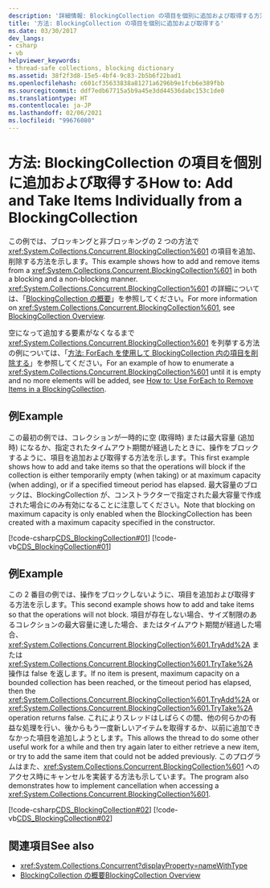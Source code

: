 ```yaml
---
description: '詳細情報: BlockingCollection の項目を個別に追加および取得する方法'
title: '方法: BlockingCollection の項目を個別に追加および取得する'
ms.date: 03/30/2017
dev_langs:
- csharp
- vb
helpviewer_keywords:
- thread-safe collections, blocking dictionary
ms.assetid: 38f2f3d8-15e5-4bf4-9c83-2b5b6f22bad1
ms.openlocfilehash: c601cf35633838a81271a6296b9e1fcb6e389fbb
ms.sourcegitcommit: ddf7edb67715a5b9a45e3dd44536dabc153c1de0
ms.translationtype: HT
ms.contentlocale: ja-JP
ms.lasthandoff: 02/06/2021
ms.locfileid: "99676080"
---
```

# <a name="how-to-add-and-take-items-individually-from-a-blockingcollection"></a><span data-ttu-id="4ea6b-103">方法: BlockingCollection の項目を個別に追加および取得する</span><span class="sxs-lookup"><span data-stu-id="4ea6b-103">How to: Add and Take Items Individually from a BlockingCollection</span></span>

<span data-ttu-id="4ea6b-104">この例では、ブロッキングと非ブロッキングの 2 つの方法で <xref:System.Collections.Concurrent.BlockingCollection%601> の項目を追加、削除する方法を示します。</span><span class="sxs-lookup"><span data-stu-id="4ea6b-104">This example shows how to add and remove items from a <xref:System.Collections.Concurrent.BlockingCollection%601> in both a blocking and a non-blocking manner.</span></span> <span data-ttu-id="4ea6b-105"><xref:System.Collections.Concurrent.BlockingCollection%601> の詳細については、「[BlockingCollection の概要](blockingcollection-overview.md)」を参照してください。</span><span class="sxs-lookup"><span data-stu-id="4ea6b-105">For more information on <xref:System.Collections.Concurrent.BlockingCollection%601>, see [BlockingCollection Overview](blockingcollection-overview.md).</span></span>  
  
 <span data-ttu-id="4ea6b-106">空になって追加する要素がなくなるまで <xref:System.Collections.Concurrent.BlockingCollection%601> を列挙する方法の例については、「[方法: ForEach を使用して BlockingCollection 内の項目を削除する](how-to-use-foreach-to-remove.md)」を参照してください。</span><span class="sxs-lookup"><span data-stu-id="4ea6b-106">For an example of how to enumerate a <xref:System.Collections.Concurrent.BlockingCollection%601> until it is empty and no more elements will be added, see [How to: Use ForEach to Remove Items in a BlockingCollection](how-to-use-foreach-to-remove.md).</span></span>
  
## <a name="example"></a><span data-ttu-id="4ea6b-107">例</span><span class="sxs-lookup"><span data-stu-id="4ea6b-107">Example</span></span>  

 <span data-ttu-id="4ea6b-108">この最初の例では、コレクションが一時的に空 (取得時) または最大容量 (追加時) になるか、指定されたタイムアウト期間が経過したときに、操作をブロックするように、項目を追加および取得する方法を示します。</span><span class="sxs-lookup"><span data-stu-id="4ea6b-108">This first example shows how to add and take items so that the operations will block if the collection is either temporarily empty (when taking) or at maximum capacity (when adding), or if a specified timeout period has elapsed.</span></span> <span data-ttu-id="4ea6b-109">最大容量のブロックは、BlockingCollection が、コンストラクターで指定された最大容量で作成された場合にのみ有効になることに注意してください。</span><span class="sxs-lookup"><span data-stu-id="4ea6b-109">Note that blocking on maximum capacity is only enabled when the BlockingCollection has been created with a maximum capacity specified in the constructor.</span></span>  
  
 [!code-csharp[CDS_BlockingCollection#01](../../../../samples/snippets/csharp/VS_Snippets_Misc/cds_blockingcollection/cs/example01.cs#01)]
 [!code-vb[CDS_BlockingCollection#01](../../../../samples/snippets/visualbasic/VS_Snippets_Misc/cds_blockingcollection/vb/simpleblocking.vb#01)]  
  
## <a name="example"></a><span data-ttu-id="4ea6b-110">例</span><span class="sxs-lookup"><span data-stu-id="4ea6b-110">Example</span></span>  

 <span data-ttu-id="4ea6b-111">この 2 番目の例では、操作をブロックしないように、項目を追加および取得する方法を示します。</span><span class="sxs-lookup"><span data-stu-id="4ea6b-111">This second example shows how to add and take items so that the operations will not block.</span></span> <span data-ttu-id="4ea6b-112">項目が存在しない場合、サイズ制限のあるコレクションの最大容量に達した場合、またはタイムアウト期間が経過した場合、<xref:System.Collections.Concurrent.BlockingCollection%601.TryAdd%2A> または <xref:System.Collections.Concurrent.BlockingCollection%601.TryTake%2A> 操作は false を返します。</span><span class="sxs-lookup"><span data-stu-id="4ea6b-112">If no item is present, maximum capacity on a bounded collection has been reached, or the timeout period has elapsed, then the <xref:System.Collections.Concurrent.BlockingCollection%601.TryAdd%2A> or <xref:System.Collections.Concurrent.BlockingCollection%601.TryTake%2A> operation returns false.</span></span> <span data-ttu-id="4ea6b-113">これによりスレッドはしばらくの間、他の何らかの有益な処理を行い、後からもう一度新しいアイテムを取得するか、以前に追加できなかった項目を追加しようとします。</span><span class="sxs-lookup"><span data-stu-id="4ea6b-113">This allows the thread to do some other useful work for a while and then try again later to either retrieve a new item, or try to add the same item that could not be added previously.</span></span> <span data-ttu-id="4ea6b-114">このプログラムはまた、<xref:System.Collections.Concurrent.BlockingCollection%601> へのアクセス時にキャンセルを実装する方法も示しています。</span><span class="sxs-lookup"><span data-stu-id="4ea6b-114">The program also demonstrates how to implement cancellation when accessing a <xref:System.Collections.Concurrent.BlockingCollection%601>.</span></span>  
  
 [!code-csharp[CDS_BlockingCollection#02](../../../../samples/snippets/csharp/VS_Snippets_Misc/cds_blockingcollection/cs/example02.cs#02)]
 [!code-vb[CDS_BlockingCollection#02](../../../../samples/snippets/visualbasic/VS_Snippets_Misc/cds_blockingcollection/vb/nonblockingbc.vb#02)]  
  
## <a name="see-also"></a><span data-ttu-id="4ea6b-115">関連項目</span><span class="sxs-lookup"><span data-stu-id="4ea6b-115">See also</span></span>

- <xref:System.Collections.Concurrent?displayProperty=nameWithType>
- [<span data-ttu-id="4ea6b-116">BlockingCollection の概要</span><span class="sxs-lookup"><span data-stu-id="4ea6b-116">BlockingCollection Overview</span></span>](blockingcollection-overview.md)
